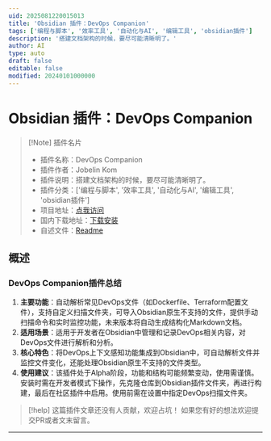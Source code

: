 ```yaml
---
uid: 2025081220015013
title: 'Obsidian 插件：DevOps Companion'
tags: ['编程与脚本', '效率工具', '自动化与AI', '编辑工具', 'obsidian插件']
description: '搭建文档架构的时候，要尽可能清晰明了。'
author: AI
type: auto
draft: false
editable: false
modified: 20240101000000
---
```


# Obsidian 插件：DevOps Companion

> [!Note] 插件名片
> - 插件名称：DevOps Companion
> - 插件作者：Jobelin Kom
> - 插件说明：搭建文档架构的时候，要尽可能清晰明了。
> - 插件分类：['编程与脚本', '效率工具', '自动化与AI', '编辑工具', 'obsidian插件']
> - 项目地址：[点我访问](https://github.com/jkom4/obsidian-devops-compagnon)
> - 国内下载地址：[下载安装](https://pkmer.cn/products/plugin/pluginMarket/?devops-companion)
> - 自述文件：[Readme](https://ghproxy.net/https://raw.githubusercontent.com/jkom4/obsidian-devops-compagnon/master/README.md)



## 概述

### DevOps Companion插件总结
1. **主要功能**：自动解析常见DevOps文件（如Dockerfile、Terraform配置文件），支持自定义扫描文件夹，可导入Obsidian原生不支持的文件，提供手动扫描命令和实时监控功能，未来版本将自动生成结构化Markdown文档。
2. **适用场景**：适用于开发者在Obsidian中管理和记录DevOps相关内容，对DevOps文件进行解析和分析。
3. **核心特色**：将DevOps上下文感知功能集成到Obsidian中，可自动解析文件并监控文件变化，还能处理Obsidian原生不支持的文件类型。
4. **使用建议**：该插件处于Alpha阶段，功能和结构可能频繁变动，使用需谨慎。安装时需在开发者模式下操作，先克隆仓库到Obsidian插件文件夹，再进行构建，最后在社区插件中启用。使用前需在设置中指定DevOps扫描文件夹。


> [!help] 
> 这篇插件文章还没有人贡献，欢迎占坑！
> 如果您有好的想法欢迎提交PR或者文末留言。
> 

---


